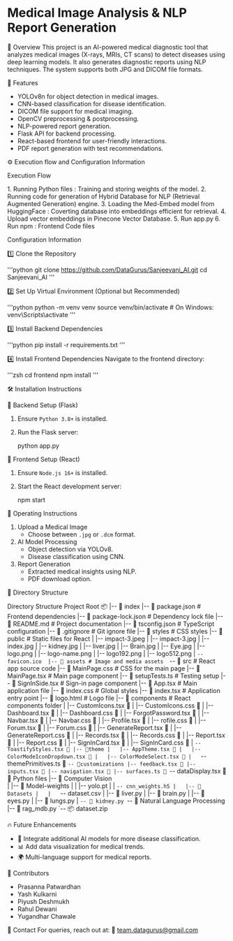 # Medical Image Analysis & NLP Report Generation

📌 Overview
This project is an AI-powered medical diagnostic tool that analyzes medical images (X-rays, MRIs, CT scans) to detect diseases using deep learning models. It also generates diagnostic reports using NLP techniques. The system supports both JPG and DICOM file formats.

🚀 Features

- YOLOv8n for object detection in medical images.
- CNN-based classification for disease identification.
- DICOM file support for medical imaging.
- OpenCV preprocessing & postprocessing.
- NLP-powered report generation.
- Flask API for backend processing.
- React-based frontend for user-friendly interactions.
- PDF report generation with test recommendations.

 ⚙️ Execution flow and Configuration Information

 Execution Flow

 1️. Running Python files : Training and storing weights of the model.
 2. Running code for generation  of Hybrid Database for NLP (Retrieval Augmented Generation) engine.
 3. Loading the Med-Embed model from HuggingFace : Coverting database into embeddings efficient for retrieval.
 4. Upload vector embeddings in Pinecone Vector Database.
 5. Run app.py
 6. Run npm : Frontend Code files

 Configuration Information

 1️⃣ Clone the Repository

'''python
git clone https://github.com/DataGurus/Sanjeevani_AI.git
cd Sanjeevani_AI
'''

 2️⃣ Set Up Virtual Environment (Optional but Recommended)

'''python
python -m venv venv
source venv/bin/activate  # On Windows: venv\Scripts\activate
'''

 3️⃣ Install Backend Dependencies

'''python
pip install -r requirements.txt
'''

 4️⃣ Install Frontend Dependencies
Navigate to the frontend directory:

'''zsh
cd frontend
npm install
'''

 🛠 Installation Instructions

 🔹 Backend Setup (Flask)

1. Ensure `Python 3.8+` is installed.
2. Run the Flask server:

   python app.py

 🔹 Frontend Setup (React)

1. Ensure `Node.js 16+` is installed.
2. Start the React development server:

   npm start

 🚀 Operating Instructions

1. Upload a Medical Image
   - Choose between `.jpg` or `.dcm` format.
2. AI Model Processing
   - Object detection via YOLOv8.
   - Disease classification using CNN.
3. Report Generation
   - Extracted medical insights using NLP.
   - PDF download option.

 📂 Directory Structure

 Directory Structure Project Root 📦 
|-- 📄 index 
|-- 📄 package.json # Frontend dependencies 
|-- 📄 package-lock.json # Dependency lock file 
|-- 📄 README.md # Project documentation 
|-- 📄 tsconfig.json # TypeScript configuration 
|-- 📄 .gitignore # Git ignore file 
|-- 📄 styles # CSS styles
|-- 📁 public # Static files for React
|   |-- impact-3.jpeg 
|   |-- impact-3.jpg 
|   |-- index.jpg 
|   |-- kidney.jpg 
|   |-- liver.jpg 
|   |-- Brain.jpg 
|   |-- Eye.jpg 
|   |-- logo.png 
|   |-- logo-name.png 
|   |-- logo192.png 
|   |-- logo512.png 
|   `-- favicon.ico 
|-- 📁 assets # Image and media assets 
`-- 📁 src # React app source code 
    |-- 📄 MainPage.css # CSS for the main page 
    |-- 📄 MainPage.tsx # Main page component 
    |-- 📄 setupTests.ts # Testing setup 
    |-- 📄 SignInSide.tsx # Sign-in page component 
    |-- 📄 App.tsx # Main application file 
    |-- 📄 index.css # Global styles 
    |-- 📄 index.tsx # Application entry point 
    |-- 📄 logo.html # Logo file 
    |-- 📁 components # React components folder 
    |   |-- CustomIcons.tsx 📄 
    |   |-- CustomIcons.css 🎨 
    |   |-- Dashboard.tsx 📄 
    |   |-- Dashboard.css 🎨
    |   |-- ForgotPassword.tsx 📄
    |   |-- Navbar.tsx 📄
    |   |-- Navbar.css 🎨
    |   |-- Profile.tsx 📄
    |   |-- rofile.css 🎨
    |   |-- Forum.tsx 📄
    |   |-- Forum.css 🎨
    |   |-- GenerateReport.tsx 📄
    |   |-- GenerateReport.css 🎨
    |   |-- Records.tsx 📄
    |   |-- Records.css 🎨
    |   |-- Report.tsx 📄 
    |   |-- Report.css 🎨
    |   |-- SignInCard.tsx 📄
    |   |-- SignInCard.css 🎨
    |   `-- ToastifyStyles.tsx 📄
    |-- 📁theme
    |   |-- AppTheme.tsx 📄
    |   |-- ColorModeIconDropdown.tsx 📄
    |   |-- ColorModeSelect.tsx 📄
    |   `-- themePrimitives.ts 📜
    `-- 📁customizations
        |-- feedback.tsx 📄
        |-- inputs.tsx 📄
        |-- navigation.tsx 📄
        |-- surfaces.ts 📜
        `-- dataDisplay.tsx 📄
📁 Python files 
|-- 📁 Computer Vision  
|   |-- 📁 Model-weights
|   |   |-- yolo.pt
|   |   `-- cnn_weights.h5
|   |-- 📁 Datasets
|   |   `-- dataset.csv
|   |-- 📄 liver.py
|   |-- 📄 brain.py
|   |-- 📄 eyes.py
|   |-- 📄 lungs.py 
|   `-- 📄 kidney.py
`-- 📁 Natural Language Processing
    |-- 📄 rag_mdb.py
    `-- 📦 dataset.zip
    
 🔥 Future Enhancements
 
- 🏥 Integrate additional AI models for more disease classification.
- 📊 Add data visualization for medical trends.
- 🌍 Multi-language support for medical reports.

 🤝 Contributors

- Prasanna Patwardhan
- Yash Kulkarni
- Piyush Deshmukh
- Rahul Dewani
- Yugandhar Chawale

 📧 Contact
For queries, reach out at:
📩 team.datagurus@gmail.com
